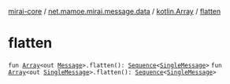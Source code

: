 [mirai-core](../../index.md) / [net.mamoe.mirai.message.data](../index.md) / [kotlin.Array](index.md) / [flatten](./flatten.md)

# flatten

`fun `[`Array`](https://kotlinlang.org/api/latest/jvm/stdlib/kotlin/-array/index.html)`<out `[`Message`](../-message/index.md)`>.flatten(): `[`Sequence`](https://kotlinlang.org/api/latest/jvm/stdlib/kotlin.sequences/-sequence/index.html)`<`[`SingleMessage`](../-single-message.md)`>`
`fun `[`Array`](https://kotlinlang.org/api/latest/jvm/stdlib/kotlin/-array/index.html)`<out `[`SingleMessage`](../-single-message.md)`>.flatten(): `[`Sequence`](https://kotlinlang.org/api/latest/jvm/stdlib/kotlin.sequences/-sequence/index.html)`<`[`SingleMessage`](../-single-message.md)`>`